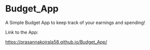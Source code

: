 # Budget_App
A Simple Budget App to keep track of your earnings and spending! 

Link to the App:

https://prasannakoirala58.github.io/Budget_App/
